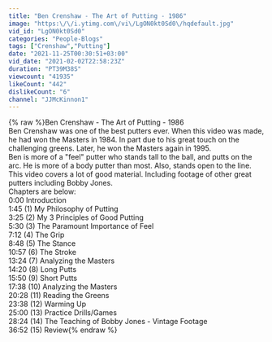```yaml
---
title: "Ben Crenshaw - The Art of Putting - 1986"
image: "https:\/\/i.ytimg.com\/vi\/LgON0kt0Sd0\/hqdefault.jpg"
vid_id: "LgON0kt0Sd0"
categories: "People-Blogs"
tags: ["Crenshaw","Putting"]
date: "2021-11-25T00:30:51+03:00"
vid_date: "2021-02-02T22:58:23Z"
duration: "PT39M38S"
viewcount: "41935"
likeCount: "442"
dislikeCount: "6"
channel: "JJMcKinnon1"
---
```

{% raw %}Ben Crenshaw - The Art of Putting - 1986<br />Ben Crenshaw was one of the best putters ever. When this video was made, he had won the Masters in 1984. In part due to his great touch on the challenging greens. Later, he won the Masters again in 1995.<br />Ben is more of a &quot;feel&quot; putter who stands tall to the ball, and putts on the arc. He is more of a body putter than most. Also, stands open to the line.<br />This video covers a lot of good material. Including footage of other great putters including Bobby Jones. <br />Chapters are below:<br />0:00 Introduction<br />1:45 (1) My Philosophy of Putting<br />3:25 (2) My 3 Principles of Good Putting<br />5:30 (3) The Paramount Importance of Feel<br />7:12 (4) The Grip<br />8:48 (5) The Stance<br />10:57 (6) The Stroke<br />13:24 (7) Analyzing the Masters<br />14:20 (8) Long Putts<br />15:50 (9) Short Putts<br />17:38 (10) Analyzing the Masters<br />20:28 (11) Reading the Greens<br />23:38 (12) Warming Up<br />25:00 (13) Practice Drills/Games<br />28:24 (14) The Teaching of Bobby Jones - Vintage Footage<br />36:52 (15) Review{% endraw %}
